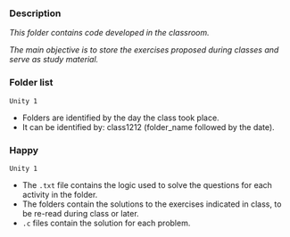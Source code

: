 ### Description

*This folder contains code developed in the classroom.*

*The main objective is to store the exercises proposed during classes and serve as study material.*

  
### Folder list


`Unity 1`
- Folders are identified by the day the class took place.
- It can be identified by: class1212 (folder_name followed by the date).


### Happy

`Unity 1`
- The `.txt` file contains the logic used to solve the questions for each activity in the folder.
- The folders contain the solutions to the exercises indicated in class, to be re-read during class or later.
- `.c` files contain the solution for each problem.
